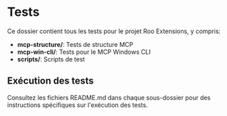 ﻿# Tests

Ce dossier contient tous les tests pour le projet Roo Extensions, y compris:

- **mcp-structure/**: Tests de structure MCP
- **mcp-win-cli/**: Tests pour le MCP Windows CLI
- **scripts/**: Scripts de test

## Exécution des tests

Consultez les fichiers README.md dans chaque sous-dossier pour des instructions spécifiques sur l'exécution des tests.
